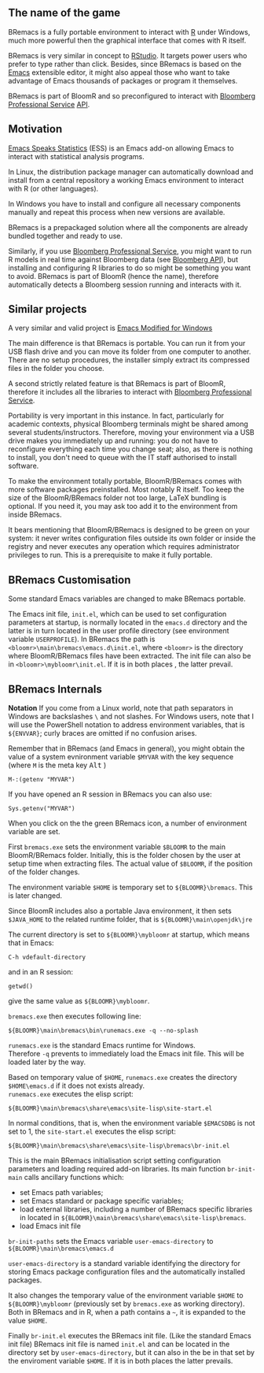 
The name of the game
--------------------

BRemacs is a fully portable environment to interact with [R](https://www.r-project.org) under Windows, much more powerful then the graphical interface that comes with R itself. 

BRemacs is very similar in concept to [RStudio](https://www.rstudio.com/products/rstudio).  It targets power users who prefer to type rather than click. Besides, since BRemacs is based on the  [Emacs](https://www.gnu.org/software/emacs/) extensible editor, it might also appeal those who want to take advantage of Emacs thousands of packages or program it themselves. 

BRemacs is part of BloomR and so preconfigured to interact with [Bloomberg Professional Service](https://www.bloomberg.com/professional/) [API](https://www.bloomberg.com/professional/support/api-library/).

Motivation
----------

[Emacs Speaks Statistics](http://ess.r-project.org) (ESS) is  an Emacs add-on allowing Emacs to interact with statistical analysis programs. 


In Linux, the distribution package manager can automatically download and install from a central repository a working Emacs environment to interact with R (or other languages). 

In Windows you have to install and configure all necessary components manually and repeat this process when new versions are available.

BRemacs is a prepackaged solution where all the components are already bundled together and ready to use. 

Similarly, if you use [Bloomberg Professional Service](https://www.bloomberg.com/professional/), you might want to run R models in real time against Bloomberg data (see [Bloomberg API](https://www.bloomberg.com/professional/support/api-library/)), but installing and configuring R libraries to do so might be something you want to avoid. BRemacs is part of BloomR (hence the name), therefore automatically detects a Bloomberg session running and interacts with it.



Similar projects
----------------

A very similar and valid project is 
[Emacs Modified for Windows](https://vigou3.github.io/emacs-modified-windows/)

The main difference is that BRemacs is portable. You can run it from your USB flash drive and you can move its folder from one computer to another.   
There are no setup procedures, the installer simply extract its compressed files in the folder you choose.

A second strictly related feature is that BRemacs is part of BloomR, therefore it includes all the libraries to interact with [Bloomberg Professional Service](https://www.bloomberg.com/professional/). 

Portability is very important in this instance. In fact, particularly for academic contexts, physical Bloomberg terminals might be shared among several students/instructors. Therefore, moving your environment via a USB drive makes you immediately up and running: you do not have to reconfigure everything each time you change seat; also, as there is nothing to install, you don't need to queue with the IT staff authorised to install software. 

To make the environment totally portable, BloomR/BRemacs comes with more software packages preinstalled. Most notably R itself. 
Too keep the size of the BloomR/BRemacs folder not too large, LaTeX bundling is optional. If you need it, you may ask too add it to the environment from inside BRemacs. 



It bears mentioning that BloomR/BRemacs is designed to be green on your system: it never writes configuration files outside its own folder or inside the registry and never executes any operation which requires administrator privileges to run. This is a prerequisite to make it fully portable. 


BRemacs Customisation
---------------------

Some standard Emacs variables are changed to make BRemacs portable. 

The Emacs init file, `init.el`, which can be used to set configuration parameters at startup,  is normally located in the `emacs.d` directory and the latter is in turn located in the user profile directory (see environment variable `USERPROFILE`). In BRemacs the path is `<bloomr>\main\bremacs\emacs.d\init.el`, where 
`<bloomr>` is the directory where BloomR/BRemacs files have been extracted. 
The init file can also be in  `<bloomr>\mybloomr\init.el`. If it is in both places , the latter prevail.


BRemacs Internals
----------------

__Notation__  If you come from a Linux world, note that path separators in Windows are backslashes `\` and not  slashes. For Windows users, note that I will use the PowerShell notation to address environment variables, that is `${ENVVAR}`; curly braces are omitted if no confusion arises.

Remember that in BRemacs (and Emacs in general), you might obtain the value of a system evnironment variable `$MYVAR` with the key sequence (where `M` is the meta key  <kbd>Alt</kbd> )

    M-:(getenv "MYVAR")

If you have opened an R session in BRemacs you can also use:

    Sys.getenv("MYVAR")


When you click on the the green BRemacs icon,  a number of environment variable are set.

First `bremacs.exe` sets the environment variable `$BLOOMR` to the main BloomR/BRemacs folder. Initially, this is the folder chosen by the user at setup time when extracting files. The actual value of  `$BLOOMR`, if the position of the folder changes. 

The environment variable `$HOME` is temporary  set to `${BLOOMR}\bremacs`.  This is later changed.


Since BloomR includes also a portable Java environment, it  then sets `$JAVA_HOME` to the related runtime folder, that is `${BLOOMR}\main\openjdk\jre`

The current directory is set to `${BLOOMR}\mybloomr`  at startup, which means that in Emacs:

    C-h vdefault-directory

and in an R session:

    getwd()

give the same value as  `${BLOOMR}\mybloomr`. 


`bremacs.exe` then executes following line:


    ${BLOOMR}\main\bremacs\bin\runemacs.exe -q --no-splash

`runemacs.exe` is the standard Emacs runtime for Windows.  
Therefore `-q` prevents to immediately load the Emacs init file. This will be loaded later by the way.

Based on temporary value of `$HOME`, `runemacs.exe` creates the directory `$HOME\emacs.d` if it does not exists already.  
`runemacs.exe` executes the elisp script: 

    ${BLOOMR}\main\bremacs\share\emacs\site-lisp\site-start.el


In normal conditions, that is, when the environment variable `$EMACSDBG` is not set to 1, the `site-start.el` executes the elisp script:


    ${BLOOMR}\main\bremacs\share\emacs\site-lisp\bremacs\br-init.el

This is the main BRemacs initialisation script setting configuration parameters and loading required add-on libraries.  Its  main function `br-init-main` calls ancillary functions which:


- set Emacs path variables;
- set Emacs standard or package specific variables;
- load external libraries, including a number  of BRemacs specific libraries in located in  `${BLOOMR}\main\bremacs\share\emacs\site-lisp\bremacs`.
- load Emacs init file

`br-init-paths` sets the Emacs variable `user-emacs-directory` to `${BLOOMR}\main\bremacs\emacs.d`
 
`user-emacs-directory` is a standard variable identifying the directory for storing Emacs package configuration files and the automatically installed packages.

It also changes the temporary value of the environment variable `$HOME` to `${BLOOMR}\mybloomr` (previously set  by `bremacs.exe` as working directory).  
Both in BRemacs and in R, when a path contains a `~`, it is expanded to the value  `$HOME`. 

Finally `br-init.el` executes the BRemacs init file. (Like the standard Emacs init file) BRemacs init file is named `init.el` and  can be located in the directory set by `user-emacs-directory`, but it can also in the be in that set by the enviroment variable `$HOME`.  If it is in both places the latter prevails. 



<!-- Local Variables: -->
<!-- mode: md -->
<!-- End: -->

<!--  LocalWords:  BloomR BRemacs RStudio ESS Bloomberg LaTeX init
 -->
<!--  LocalWords:  preinstalled preconfigured PowerShell
 -->
